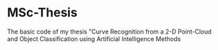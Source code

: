 # MSc-Thesis
The basic code of my thesis "Curve Recognition from a 2-D Point-Cloud and Object Classification using Artificial Intelligence Methods
